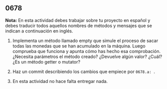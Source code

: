 ## 0678

__Nota:__ En esta actividad debes trabajar sobre tu proyecto en español y debes traducir todos aquellos nombres de métodos y mensajes que se indican a continuación en inglés.

1. Implementa un método llamado empty que simule el proceso de sacar todas las monedas que se han acumulado en la máquina. Luego comprueba que funciona y apunta cómo has hecho esa comprobación. ¿Necesita parámetros el método creado? ¿Devuelve algún valor? ¿Cuál? ¿Es un método getter o mutator?

2. Haz un commit describiendo los cambios que empiece por `0678.a: `.

3. En esta actividad no hace falta entregar nada.


